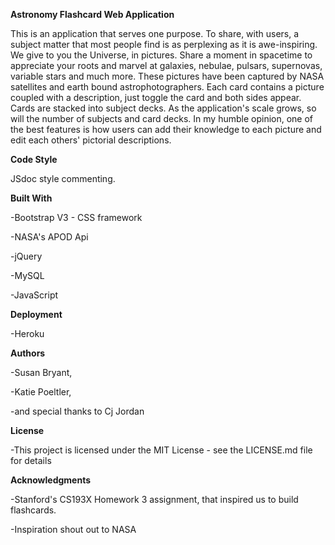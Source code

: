 **Astronomy Flashcard Web Application**

This is an application that serves one purpose. To share, with users, a subject matter that most people find is as  perplexing as it is awe-inspiring.  We give to you the Universe, in pictures. Share a moment in spacetime to appreciate your roots and marvel at galaxies, nebulae, pulsars, supernovas, variable stars and much more. These pictures have been captured by NASA satellites and earth bound astrophotographers. Each card contains a picture coupled with a description, just toggle the card and both sides appear. Cards are stacked into subject decks. As the application's scale grows, so will the number of subjects and card decks. In my humble opinion, one of the best features is how users can add their knowledge to each picture and edit each others' pictorial descriptions. 


**Code Style**

JSdoc style commenting.


**Built With**

-Bootstrap V3 - CSS framework

-NASA's APOD Api 

-jQuery

-MySQL

-JavaScript

**Deployment**

-Heroku


**Authors**

-Susan Bryant,

-Katie Poeltler,

-and special thanks to Cj Jordan

**License**

-This project is licensed under the MIT License - see the LICENSE.md file for details

**Acknowledgments**

-Stanford's CS193X Homework 3 assignment, that inspired us to build flashcards. 

-Inspiration shout out to NASA


